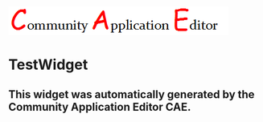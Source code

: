 ![CAE](https://github.com/PhilCAEOrg/frontendComponent-TestWidget/blob/gh-pages/img/logo.png)  

TestWidget
===================


This widget was automatically generated by the Community Application Editor CAE.  
---------------

